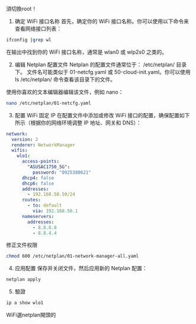 須切換root！

1. 确定 WiFi 接口名称
首先，确定你的 WiFi 接口名称。你可以使用以下命令来查看网络接口列表：
```sh
ifconfig |grep wl
```
在输出中找到你的 WiFi 接口名称，通常是 wlan0 或 wlp2s0 之类的。

2. 编辑 Netplan 配置文件
Netplan 的配置文件通常位于：
/etc/netplan/ 目录下。
文件名可能类似于 01-netcfg.yaml 或 50-cloud-init.yaml。你可以使用 ls /etc/netplan/ 命令查看该目录下的文件。

使用你喜欢的文本编辑器编辑该文件，例如 nano：
```sh
nano /etc/netplan/01-netcfg.yaml
```

3. 配置 WiFi 固定 IP
在配置文件中添加或修改 WiFi 接口的配置，确保配置如下所示（根据你的网络环境调整 IP 地址、网关和 DNS）：
```yml
network:
  version: 2
  renderer: NetworkManager
  wifis:
    wlo1:
      access-points:
        "ASUSAC1750_5G":
          password: "0925380621"
      dhcp4: false
      dhcp6: false
      addresses:
        - 192.168.50.50/24
      routes:
        - to: default
          via: 192.168.50.1
      nameservers:
        addresses:
          - 8.8.8.8
          - 8.8.4.4

```

修正文件权限
```sh
chmod 600 /etc/netplan/01-network-manager-all.yaml
```

4. 应用配置
保存并关闭文件，然后应用新的 Netplan 配置：
```sh
netplan apply
```

5. 驗證
```sh
ip a show wlo1
```
WiFi選netplan開頭的

